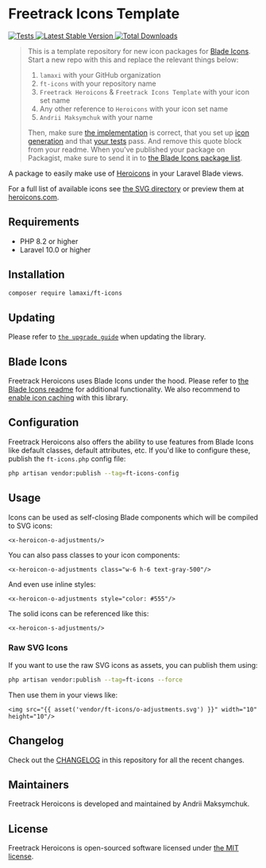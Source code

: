 # Freetrack Icons Template

<a href="https://github.com/lamaxi/ft-icons/actions?query=workflow%3ATests">
    <img src="https://github.com/blade-ui-kit/ft-icons/workflows/Tests/badge.svg" alt="Tests">
</a>
<a href="https://packagist.org/packages/lamaxi/ft-icons">
    <img src="https://img.shields.io/packagist/v/lamaxi/ft-icons" alt="Latest Stable Version">
</a>
<a href="https://packagist.org/packages/lamaxi/ft-icons">
    <img src="https://img.shields.io/packagist/dt/lamaxi/ft-icons" alt="Total Downloads">
</a>

> This is a template repository for new icon packages for [Blade Icons](https://github.com/blade-ui-kit/blade-icons). Start a new repo with this and replace the relevant things below:
> 
> 1. `lamaxi` with your GitHub organization
> 2. `ft-icons` with your repository name
> 3. `Freetrack Heroicons` & `Freetrack Icons Template` with your icon set name
> 4. Any other reference to `Heroicons` with your icon set name
> 5. `Andrii Maksymchuk` with your name
> 
> Then, make sure [the implementation](./src) is correct, that you set up [icon generation](https://github.com/blade-ui-kit/blade-icons#generating-icons) and that [your tests](./tests) pass. And remove this quote block from your readme. When you've published your package on Packagist, make sure to send it in to [the Blade Icons package list](https://github.com/blade-ui-kit/blade-icons#icon-packages).

A package to easily make use of [Heroicons](https://github.com/refactoringui/heroicons) in your Laravel Blade views.

For a full list of available icons see [the SVG directory](resources/svg) or preview them at [heroicons.com](https://heroicons.com/).

## Requirements

- PHP 8.2 or higher
- Laravel 10.0 or higher

## Installation

```bash
composer require lamaxi/ft-icons
```

## Updating

Please refer to [`the upgrade guide`](UPGRADE.md) when updating the library.

## Blade Icons

Freetrack Heroicons uses Blade Icons under the hood. Please refer to [the Blade Icons readme](https://github.com/blade-ui-kit/blade-icons) for additional functionality. We also recommend to [enable icon caching](https://github.com/blade-ui-kit/blade-icons#caching) with this library.

## Configuration

Freetrack Heroicons also offers the ability to use features from Blade Icons like default classes, default attributes, etc. If you'd like to configure these, publish the `ft-icons.php` config file:

```bash
php artisan vendor:publish --tag=ft-icons-config
```

## Usage

Icons can be used as self-closing Blade components which will be compiled to SVG icons:

```blade
<x-heroicon-o-adjustments/>
```

You can also pass classes to your icon components:

```blade
<x-heroicon-o-adjustments class="w-6 h-6 text-gray-500"/>
```

And even use inline styles:

```blade
<x-heroicon-o-adjustments style="color: #555"/>
```

The solid icons can be referenced like this:

```blade
<x-heroicon-s-adjustments/>
```

### Raw SVG Icons

If you want to use the raw SVG icons as assets, you can publish them using:

```bash
php artisan vendor:publish --tag=ft-icons --force
```

Then use them in your views like:

```blade
<img src="{{ asset('vendor/ft-icons/o-adjustments.svg') }}" width="10" height="10"/>
```

## Changelog

Check out the [CHANGELOG](CHANGELOG.md) in this repository for all the recent changes.

## Maintainers

Freetrack Heroicons is developed and maintained by Andrii Maksymchuk.

## License

Freetrack Heroicons is open-sourced software licensed under [the MIT license](LICENSE.md).
